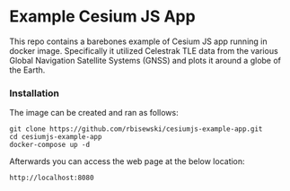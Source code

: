 # Example Cesium JS App

This repo contains a barebones example of Cesium JS app running in docker
image. Specifically it utilized Celestrak TLE data from the various Global
Navigation Satellite Systems (GNSS) and plots it around a globe of the Earth.

### Installation

The image can be created and ran as follows:

```
git clone https://github.com/rbisewski/cesiumjs-example-app.git
cd cesiumjs-example-app
docker-compose up -d
```

Afterwards you can access the web page at the below location:

```
http://localhost:8080
```
